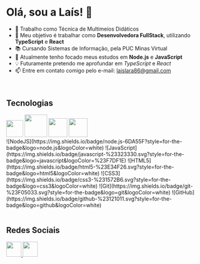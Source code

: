 # Olá, sou a Laís! 👋


- 🔭 Trabalho como Técnica de Multimeios Didáticos
- 🎯 Meu objetivo é trabalhar como **Desenvolvedora FullStack**, utilizando **TypeScript** e **React**
- 📚 Cursando Sistemas de Informação, pela PUC Minas Virtual
- 🌱 Atualmente tenho focado meus estudos em **Node.js** e **JavaScript**
- 💡 Futuramente pretendo me aprofundar em *TypeScript* e *React*
- 📫 Entre em contato comigo pelo e-mail: laislara86@gmail.com

<br>

## Tecnologias
<div>
  <img src="https://cdn.jsdelivr.net/gh/devicons/devicon@latest/icons/javascript/javascript-original.svg" style="width: 45px;"/>          
  <img src="https://cdn.jsdelivr.net/gh/devicons/devicon@latest/icons/angular/angular-original.svg" style="width: 60px;"/>
  <img src="https://cdn.jsdelivr.net/gh/devicons/devicon@latest/icons/html5/html5-original.svg" style="width: 50px;"/>
  <img src="https://cdn.jsdelivr.net/gh/devicons/devicon@latest/icons/css3/css3-original.svg" style="width: 50px;"/>
</div>
<div>
  ![NodeJS](https://img.shields.io/badge/node.js-6DA55F?style=for-the-badge&logo=node.js&logoColor=white)
  ![JavaScript](https://img.shields.io/badge/javascript-%23323330.svg?style=for-the-badge&logo=javascript&logoColor=%23F7DF1E)
  ![HTML5](https://img.shields.io/badge/html5-%23E34F26.svg?style=for-the-badge&logo=html5&logoColor=white)
  ![CSS3](https://img.shields.io/badge/css3-%231572B6.svg?style=for-the-badge&logo=css3&logoColor=white)
  ![Git](https://img.shields.io/badge/git-%23F05033.svg?style=for-the-badge&logo=git&logoColor=white)
  ![GitHub](https://img.shields.io/badge/github-%23121011.svg?style=for-the-badge&logo=github&logoColor=white)
</div>


<br>

## Redes Sociais
<a href="https://www.linkedin.com/in/lais-lara/">
  <img src="https://cdn.jsdelivr.net/gh/devicons/devicon@latest/icons/linkedin/linkedin-original.svg" style="width: 40px;"/>
</a>
<a href="https://www.instagram.com/lais_lfs/">
  <img src="https://raw.githubusercontent.com/rahuldkjain/github-profile-readme-generator/master/src/images/icons/Social/instagram.svg" style="width: 40px;"/>
</a>


<!--
**Lais-lfs/Lais-lfs** is a ✨ _special_ ✨ repository because its `README.md` (this file) appears on your GitHub profile.

Here are some ideas to get you started:

- 🔭 I’m currently working on ...
- 🌱 I’m currently learning ...
- 👯 I’m looking to collaborate on ...
- 🤔 I’m looking for help with ...
- 💬 Ask me about ...
- 📫 How to reach me: ...
- 😄 Pronouns: ...
- ⚡ Fun fact: ...
-->
